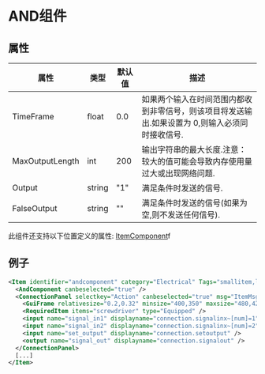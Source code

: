 # AND组件


## 属性

| 属性|类型|默认值|描述 |
| ---|---|---|--- |
| TimeFrame|float|0.0|如果两个输入在时间范围内都收到非零信号，则该项目将发送输出.如果设置为 0,则输入必须同时接收信号.|
| MaxOutputLength|int|200|输出字符串的最大长度.注意：较大的值可能会导致内存使用量过大或出现网络问题.|
| Output|string|"1"|满足条件时发送的信号. |
| FalseOutput|string|""|满足条件时发送的信号(如果为空,则不发送任何信号). |

此组件还支持以下位置定义的属性: [ItemComponent](ItemComponent.md)f


## 例子
```xml
<Item identifier="andcomponent" category="Electrical" Tags="smallitem,logic" maxstacksize="8" cargocontaineridentifier="metalcrate" scale="0.5" impactsoundtag="impact_metal_light" isshootable="true">
  <AndComponent canbeselected="true" />
  <ConnectionPanel selectkey="Action" canbeselected="true" msg="ItemMsgRewireScrewdriver" hudpriority="10">
    <GuiFrame relativesize="0.2,0.32" minsize="400,350" maxsize="480,420" anchor="Center" style="ConnectionPanel" />
    <RequiredItem items="screwdriver" type="Equipped" />
    <input name="signal_in1" displayname="connection.signalinx~[num]=1" />
    <input name="signal_in2" displayname="connection.signalinx~[num]=2" />
    <input name="set_output" displayname="connection.setoutput" />
    <output name="signal_out" displayname="connection.signalout" />
  </ConnectionPanel>
  [...]
</Item>
```